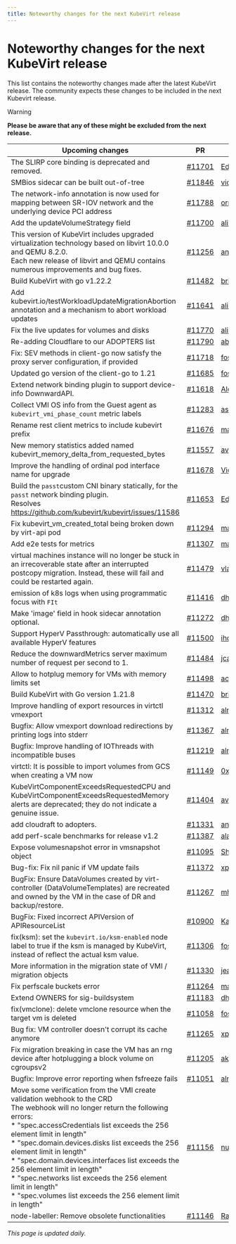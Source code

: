```yaml
---
title: Noteworthy changes for the next KubeVirt release
---
```


# Noteworthy changes for the next KubeVirt release

This list contains the noteworthy changes made after the latest KubeVirt release. The community expects these changes to be included in the next Kubevirt release.

> [!WARNING]
> **Please be aware that any of these might be excluded from the next release.**

| Upcoming changes | PR                                                                   | Author                                          |
|------------------|----------------------------------------------------------------------|-------------------------------------------------|
| The SLIRP core binding is deprecated and removed.  | [#11701](https://github.com/kubevirt/kubevirt/pull/11701) | [EdDev](https://github.com/EdDev) |
| SMBios sidecar can be built out-of-tree  | [#11846](https://github.com/kubevirt/kubevirt/pull/11846) | [victortoso](https://github.com/victortoso) |
| The network-info annotation is now used for mapping between SR-IOV network and the underlying device PCI address  | [#11788](https://github.com/kubevirt/kubevirt/pull/11788) | [ormergi](https://github.com/ormergi) |
| Add the updateVolumeStrategy field  | [#11700](https://github.com/kubevirt/kubevirt/pull/11700) | [alicefr](https://github.com/alicefr) |
| This version of KubeVirt includes upgraded virtualization technology based on libvirt 10.0.0 and QEMU 8.2.0.<br>Each new release of libvirt and QEMU contains numerous improvements and bug fixes.  | [#11256](https://github.com/kubevirt/kubevirt/pull/11256) | [andreabolognani](https://github.com/andreabolognani) |
| Build KubeVirt with go v1.22.2  | [#11482](https://github.com/kubevirt/kubevirt/pull/11482) | [brianmcarey](https://github.com/brianmcarey) |
| Add kubevirt.io/testWorkloadUpdateMigrationAbortion annotation and a mechanism to abort workload updates  | [#11641](https://github.com/kubevirt/kubevirt/pull/11641) | [alicefr](https://github.com/alicefr) |
| Fix the live updates for volumes and disks  | [#11770](https://github.com/kubevirt/kubevirt/pull/11770) | [alicefr](https://github.com/alicefr) |
| Re-adding Cloudflare to our ADOPTERS list  | [#11790](https://github.com/kubevirt/kubevirt/pull/11790) | [aburdenthehand](https://github.com/aburdenthehand) |
| Fix: SEV methods in client-go now satisfy the proxy server configuration, if provided  | [#11718](https://github.com/kubevirt/kubevirt/pull/11718) | [fossedihelm](https://github.com/fossedihelm) |
| Updated go version of the client-go to 1.21  | [#11685](https://github.com/kubevirt/kubevirt/pull/11685) | [fossedihelm](https://github.com/fossedihelm) |
| Extend network binding plugin to support device-info DownwardAPI.  | [#11618](https://github.com/kubevirt/kubevirt/pull/11618) | [AlonaKaplan](https://github.com/AlonaKaplan) |
| Collect VMI OS info from the Guest agent as `kubevirt_vmi_phase_count` metric labels  | [#11283](https://github.com/kubevirt/kubevirt/pull/11283) | [assafad](https://github.com/assafad) |
| Rename rest client metrics to include kubevirt prefix  | [#11676](https://github.com/kubevirt/kubevirt/pull/11676) | [machadovilaca](https://github.com/machadovilaca) |
| New memory statistics added named kubevirt_memory_delta_from_requested_bytes  | [#11557](https://github.com/kubevirt/kubevirt/pull/11557) | [avlitman](https://github.com/avlitman) |
| Improve the handling of ordinal pod interface name for upgrade  | [#11678](https://github.com/kubevirt/kubevirt/pull/11678) | [Vicente-Cheng](https://github.com/Vicente-Cheng) |
| Build the `passt`custom CNI binary statically, for the `passt` network binding plugin.<br>Resolves  https://github.com/kubevirt/kubevirt/issues/11586  | [#11653](https://github.com/kubevirt/kubevirt/pull/11653) | [EdDev](https://github.com/EdDev) |
| Fix kubevirt_vm_created_total being broken down by virt-api pod  | [#11294](https://github.com/kubevirt/kubevirt/pull/11294) | [machadovilaca](https://github.com/machadovilaca) |
| Add e2e tests for metrics  | [#11307](https://github.com/kubevirt/kubevirt/pull/11307) | [machadovilaca](https://github.com/machadovilaca) |
| virtual machines instance will no longer be stuck in an irrecoverable state after an interrupted postcopy migration. Instead, these will fail and could be restarted again.  | [#11479](https://github.com/kubevirt/kubevirt/pull/11479) | [vladikr](https://github.com/vladikr) |
| emission of k8s logs when using programmatic focus with `FIt`  | [#11416](https://github.com/kubevirt/kubevirt/pull/11416) | [dhiller](https://github.com/dhiller) |
| Make 'image' field in hook sidecar annotation optional.  | [#11272](https://github.com/kubevirt/kubevirt/pull/11272) | [dharmit](https://github.com/dharmit) |
| Support HyperV Passthrough: automatically use all available HyperV features  | [#11500](https://github.com/kubevirt/kubevirt/pull/11500) | [iholder101](https://github.com/iholder101) |
| Reduce the downwardMetrics server maximum number of request per second to 1.  | [#11484](https://github.com/kubevirt/kubevirt/pull/11484) | [jcanocan](https://github.com/jcanocan) |
| Allow to hotplug memory for VMs with memory limits set  | [#11498](https://github.com/kubevirt/kubevirt/pull/11498) | [acardace](https://github.com/acardace) |
| Build KubeVirt with Go version 1.21.8  | [#11470](https://github.com/kubevirt/kubevirt/pull/11470) | [brianmcarey](https://github.com/brianmcarey) |
| Improve handling of export resources in virtctl vmexport  | [#11312](https://github.com/kubevirt/kubevirt/pull/11312) | [alromeros](https://github.com/alromeros) |
| Bugfix: Allow vmexport download redirections by printing logs into stderr  | [#11367](https://github.com/kubevirt/kubevirt/pull/11367) | [alromeros](https://github.com/alromeros) |
| Bugfix: Improve handling of IOThreads with incompatible buses  | [#11219](https://github.com/kubevirt/kubevirt/pull/11219) | [alromeros](https://github.com/alromeros) |
| virtctl: It is possible to import volumes from GCS when creating a VM now  | [#11149](https://github.com/kubevirt/kubevirt/pull/11149) | [0xFelix](https://github.com/0xFelix) |
| KubeVirtComponentExceedsRequestedCPU and KubeVirtComponentExceedsRequestedMemory alerts are deprecated; they do not indicate a genuine issue.  | [#11404](https://github.com/kubevirt/kubevirt/pull/11404) | [avlitman](https://github.com/avlitman) |
| add cloudraft to adopters.  | [#11331](https://github.com/kubevirt/kubevirt/pull/11331) | [anjuls](https://github.com/anjuls) |
| add perf-scale benchmarks for release v1.2  | [#11387](https://github.com/kubevirt/kubevirt/pull/11387) | [alaypatel07](https://github.com/alaypatel07) |
| Expose volumesnapshot error in vmsnapshot object  | [#11095](https://github.com/kubevirt/kubevirt/pull/11095) | [ShellyKa13](https://github.com/ShellyKa13) |
| Bug-fix: Fix nil panic if VM update fails  | [#11372](https://github.com/kubevirt/kubevirt/pull/11372) | [xpivarc](https://github.com/xpivarc) |
| BugFix: Ensure DataVolumes created by virt-controller (DataVolumeTemplates) are recreated and owned by the VM in the case of DR and backup/restore.  | [#11267](https://github.com/kubevirt/kubevirt/pull/11267) | [mhenriks](https://github.com/mhenriks) |
| BugFix: Fixed incorrect APIVersion of APIResourceList  | [#10900](https://github.com/kubevirt/kubevirt/pull/10900) | [KarstenB](https://github.com/KarstenB) |
| fix(ksm): set the `kubevirt.io/ksm-enabled` node label to true if the ksm is managed by KubeVirt, instead of reflect the actual ksm value.  | [#11306](https://github.com/kubevirt/kubevirt/pull/11306) | [fossedihelm](https://github.com/fossedihelm) |
| More information in the migration state of VMI / migration objects  | [#11330](https://github.com/kubevirt/kubevirt/pull/11330) | [jean-edouard](https://github.com/jean-edouard) |
| Fix perfscale buckets error  | [#11264](https://github.com/kubevirt/kubevirt/pull/11264) | [machadovilaca](https://github.com/machadovilaca) |
| Extend OWNERS for sig-buildsystem  | [#11183](https://github.com/kubevirt/kubevirt/pull/11183) | [dhiller](https://github.com/dhiller) |
| fix(vmclone): delete vmclone resource when the target vm is deleted  | [#11058](https://github.com/kubevirt/kubevirt/pull/11058) | [fossedihelm](https://github.com/fossedihelm) |
| Bug fix: VM controller doesn't corrupt its cache anymore  | [#11265](https://github.com/kubevirt/kubevirt/pull/11265) | [xpivarc](https://github.com/xpivarc) |
| Fix migration breaking in case the VM has an rng device after hotplugging a block volume on cgroupsv2  | [#11205](https://github.com/kubevirt/kubevirt/pull/11205) | [akalenyu](https://github.com/akalenyu) |
| Bugfix: Improve error reporting when fsfreeze fails  | [#11051](https://github.com/kubevirt/kubevirt/pull/11051) | [alromeros](https://github.com/alromeros) |
| Move some verification from the VMI create validation webhook to the CRD<br>The webhook will no longer return the following errors:<br>* "spec.accessCredentials list exceeds the 256 element limit in length"<br>* "spec.domain.devices.disks list exceeds the 256 element limit in length"<br>* "spec.domain.devices.interfaces list exceeds the 256 element limit in length"<br>* "spec.networks list exceeds the 256 element limit in length"<br>* "spec.volumes list exceeds the 256 element limit in length"  | [#11156](https://github.com/kubevirt/kubevirt/pull/11156) | [nunnatsa](https://github.com/nunnatsa) |
| node-labeller: Remove obsolete functionalities  | [#11146](https://github.com/kubevirt/kubevirt/pull/11146) | [RamLavi](https://github.com/RamLavi) |


_This page is updated daily._
